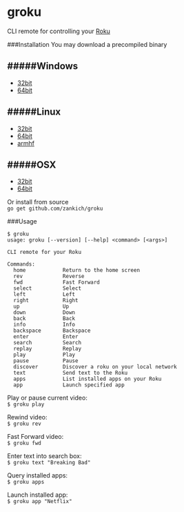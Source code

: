 groku
=====

CLI remote for controlling your [Roku](https://www.roku.com/)

###Installation
You may download a precompiled binary

#####Windows
--
- [32bit](https://github.com/zankich/groku/releases/download/0.4/groku_0.4_windows_386.zip)
- [64bit](https://github.com/zankich/groku/releases/download/0.4/groku_0.4_windows_amd64.zip)

#####Linux
--
- [32bit](https://github.com/zankich/groku/releases/download/0.4/groku_0.4_linux_386.tar.gz)
- [64bit](https://github.com/zankich/groku/releases/download/0.4/groku_0.4_linux_amd64.tar.gz)
- [armhf](https://github.com/zankich/groku/releases/download/0.4/groku_0.4_linux_arm.tar.gz)

#####OSX
--
- [32bit](https://github.com/zankich/groku/releases/download/0.4/groku_0.4_darwin_386.zip)
- [64bit](https://github.com/zankich/groku/releases/download/0.4/groku_0.4_darwin_amd64.zip)

Or install from source  
`go get github.com/zankich/groku`

###Usage
```
$ groku
usage: groku [--version] [--help] <command> [<args>]

CLI remote for your Roku

Commands:
  home            Return to the home screen
  rev             Reverse
  fwd             Fast Forward
  select          Select
  left            Left
  right           Right
  up              Up
  down            Down
  back            Back
  info            Info
  backspace       Backspace
  enter           Enter
  search          Search
  replay          Replay
  play            Play
  pause           Pause
  discover        Discover a roku on your local network
  text            Send text to the Roku
  apps            List installed apps on your Roku
  app             Launch specified app
```
Play or pause current video:  
`$ groku play`

Rewind video:  
`$ groku rev`

Fast Forward video:  
`$ groku fwd`

Enter text into search box:  
`$ groku text "Breaking Bad"`

Query installed apps:  
`$ groku apps`

Launch installed app:  
`$ groku app "Netflix"`
